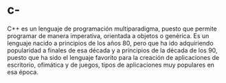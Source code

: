 # c-
C++ es un lenguaje de programación multiparadigma, puesto que permite programar de manera imperativa, orientada a objetos o genérica.  Es un lenguaje nacido a principios de los años 80, pero que ha ido adquiriendo popularidad a finales de esa década y a principios de la década de los 90, puesto que ha sido el lenguaje favorito para la creación de aplicaciones de escritorio, ofimática y de juegos, tipos de aplicaciones muy populares en esa época.
